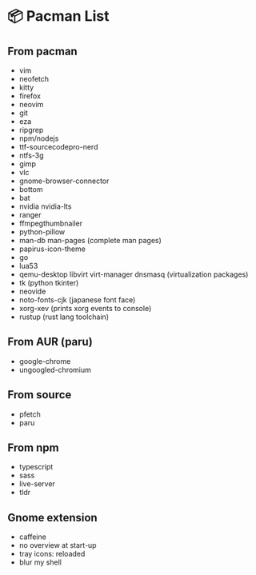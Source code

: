 # 📦 Pacman List
## From pacman
- vim
- neofetch
- kitty
- firefox
- neovim
- git
- eza
- ripgrep
- npm/nodejs
- ttf-sourcecodepro-nerd
- ntfs-3g
- gimp
- vlc
- gnome-browser-connector
- bottom
- bat
- nvidia nvidia-lts
- ranger
- ffmpegthumbnailer
- python-pillow
- man-db man-pages (complete man pages)
- papirus-icon-theme
- go
- lua53
- qemu-desktop libvirt virt-manager dnsmasq (virtualization packages)
- tk (python tkinter)
- neovide
- noto-fonts-cjk (japanese font face)
- xorg-xev (prints xorg events to console)
- rustup (rust lang toolchain)

## From AUR (paru)
- google-chrome
- ungoogled-chromium

## From source
- pfetch
- paru

## From npm
- typescript
- sass
- live-server
- tldr

## Gnome extension
- caffeine
- no overview at start-up
- tray icons: reloaded
- blur my shell
